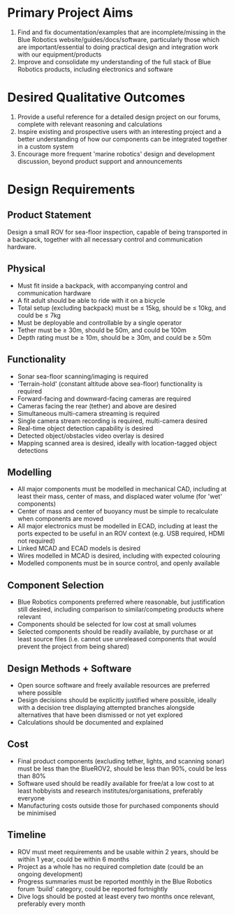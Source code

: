 # Primary Project Aims

1. Find and fix documentation/examples that are incomplete/missing in the Blue Robotics 
website/guides/docs/software, particularly those which are important/essential to 
doing practical design and integration work with our equipment/products
2. Improve and consolidate my understanding of the full stack of Blue Robotics products,
including electronics and software

# Desired Qualitative Outcomes

1. Provide a useful reference for a detailed design project on our forums, complete 
with relevant reasoning and calculations
2. Inspire existing and prospective users with an interesting project and a better
understanding of how our components can be integrated together in a custom system
3. Encourage more frequent 'marine robotics' design and development discussion,
beyond product support and announcements

# Design Requirements

## Product Statement

Design a small ROV for sea-floor inspection, capable of being transported in a backpack, 
together with all necessary control and communication hardware.

## Physical

- Must fit inside a backpack, with accompanying control and communication hardware
- A fit adult should be able to ride with it on a bicycle
- Total setup (excluding backpack) must be ≤ 15kg, should be ≤ 10kg, and could be ≤ 7kg
- Must be deployable and controllable by a single operator
- Tether must be ≥ 30m, should be 50m, and could be 100m
- Depth rating must be ≥ 10m, should be ≥ 30m, and could be ≥ 50m

## Functionality

- Sonar sea-floor scanning/imaging is required
- 'Terrain-hold' (constant altitude above sea-floor) functionality is required
- Forward-facing and downward-facing cameras are required
- Cameras facing the rear (tether) and above are desired
- Simultaneous multi-camera streaming is required
- Single camera stream recording is required, multi-camera desired
- Real-time object detection capability is desired
- Detected object/obstacles video overlay is desired
- Mapping scanned area is desired, ideally with location-tagged object detections

## Modelling

- All major components must be modelled in mechanical CAD, including at least their
mass, center of mass, and displaced water volume (for 'wet' components)
- Center of mass and center of buoyancy must be simple to recalculate when components
are moved
- All major electronics must be modelled in ECAD, including at least the ports expected
to be useful in an ROV context (e.g. USB required, HDMI not required)
- Linked MCAD and ECAD models is desired
- Wires modelled in MCAD is desired, including with expected colouring
- Modelled components must be in source control, and openly available

## Component Selection

- Blue Robotics components preferred where reasonable, but justification still desired,
including comparison to similar/competing products where relevant
- Components should be selected for low cost at small volumes
- Selected components should be readily available, by purchase or at least source files
(i.e. cannot use unreleased components that would prevent the project from being shared)

## Design Methods + Software

- Open source software and freely available resources are preferred where possible
- Design decisions should be explicitly justified where possible, ideally with a
decision tree displaying attempted branches alongside alternatives that have been
dismissed or not yet explored
- Calculations should be documented and explained

## Cost

- Final product components (excluding tether, lights, and scanning sonar) must be less
than the BlueROV2, should be less than 90%, could be less than 80%
- Software used should be readily available for free/at a low cost to at least hobbyists
and research institutes/organisations, preferably everyone
- Manufacturing costs outside those for purchased components should be minimised

## Timeline

- ROV must meet requirements and be usable within 2 years, should be within 1 year,
could be within 6 months
- Project as a whole has no required completion date (could be an ongoing development)
- Progress summaries must be reported monthly in the Blue Robotics forum 'build'
category, could be reported fortnightly
- Dive logs should be posted at least every two months once relevant, preferably every
month
